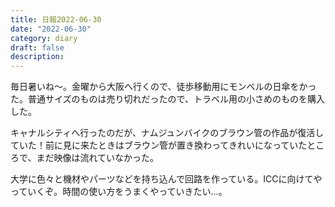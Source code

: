 ```yaml
---
title: 日報2022-06-30
date: "2022-06-30"
category: diary
draft: false
description:
---
```


毎日暑いね〜。金曜から大阪へ行くので、徒歩移動用にモンベルの日傘をかった。普通サイズのものは売り切れだったので、トラベル用の小さめのものを購入した。

キャナルシティへ行ったのだが、ナムジュンバイクのブラウン管の作品が復活していた！前に見に来たときはブラウン管が置き換わってきれいになっていたところで、まだ映像は流れていなかった。

大学に色々と機材やパーツなどを持ち込んで回路を作っている。ICCに向けてやっていくぞ。時間の使い方をうまくやっていきたい…。